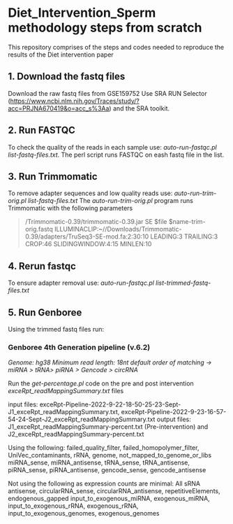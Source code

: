 # Diet_Intervention_Sperm methodology steps from scratch
This repository comprises of the steps and codes needed to reproduce the results of the Diet intervention paper

## 1. Download the fastq files 
Download the raw fastq files from GSE159752 Use SRA RUN Selector (https://www.ncbi.nlm.nih.gov/Traces/study/?acc=PRJNA670419&o=acc_s%3Aa) and the SRA toolkit.

## 2. Run FASTQC
To check the quality of the reads in each sample use: _auto-run-fastqc.pl list-fastq-files.txt_. The perl script runs FASTQC on eash fastq file in the list.

## 3. Run Trimmomatic 
To remove adapter sequences and low quality reads use: _auto-run-trim-orig.pl list-fastq-files.txt_
The _auto-run-trim-orig.pl_ program runs Trimmomatic with the following parameters
> /Trimmomatic-0.39/trimmomatic-0.39.jar SE $file $name-trim-orig.fastq ILLUMINACLIP:~//Downloads/Trimmomatic-0.39/adapters/TruSeq3-SE-mod.fa:2:30:10 LEADING:3 TRAILING:3 CROP:46 SLIDINGWINDOW:4:15 MINLEN:10

## 4. Rerun fastqc 
To ensure adapter removal use: _auto-run-fastqc.pl list-trimmed-fastq-files.txt_

## 5. Run Genboree
Using the trimmed fastq files run: 
### Genboree 4th Generation pipeline (v.6.2) ###
_Genome: hg38_
_Minimum read length: 18nt default_
_order of matching -> miRNA > tRNA> piRNA > Gencode > circRNA_

Run the _get-percentage.pl_ code on the pre and post intervention _exceRpt_readMappingSummary.txt_ files

input files: exceRpt-Pipeline-2022-9-22-18-50-25-23-Sept-J1_exceRpt_readMappingSummary.txt, exceRpt-Pipeline-2022-9-23-16-57-54-24-Sept-J2_exceRpt_readMappingSummary.txt
output files: J1_exceRpt_readMappingSummary-percent.txt (Pre-intervention) and J2_exceRpt_readMappingSummary-percent.txt

Using the following:
failed_quality_filter, failed_homopolymer_filter, UniVec_contaminants, rRNA, genome, not_mapped_to_genome_or_libs
miRNA_sense, miRNA_antisense, tRNA_sense, tRNA_antisense, piRNA_sense, piRNA_antisense, gencode_sense, gencode_antisense

Not using the following as expression counts are minimal:
All sRNA antisense, circularRNA_sense, circularRNA_antisense, repetitiveElements, endogenous_gapped
input_to_exogenous_miRNA, exogenous_miRNA, input_to_exogenous_rRNA, exogenous_rRNA, input_to_exogenous_genomes, exogenous_genomes

